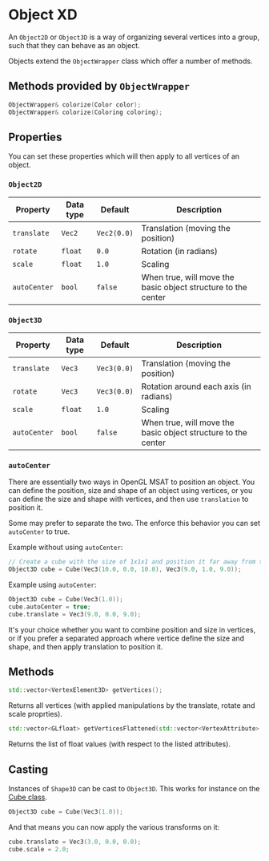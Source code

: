 # Object XD

An ``Object2D`` or ``Object3D`` is a way of organizing several vertices into a group, such
that they can behave as an object.

Objects extend the ``ObjectWrapper`` class which offer a number of methods.

## Methods provided by ``ObjectWrapper``

````c++
ObjectWrapper& colorize(Color color);
ObjectWrapper& colorize(Coloring coloring);
````

## Properties
You can set these properties which will then apply to all vertices of an object.

### ``Object2D``
| Property       | Data type | Default      | Description                                                   |
|----------------|-----------|--------------|---------------------------------------------------------------|
| ``translate``  | ``Vec2``  | ``Vec2(0.0)`` | Translation (moving the position)                             |
| ``rotate``     | ``float`` | ``0.0`` | Rotation (in radians)                                         |
| ``scale``      | ``float`` | ``1.0``      | Scaling                                                       |
| ``autoCenter`` | ``bool``  | ``false``    | When true, will move the basic object structure to the center |

### ``Object3D``
| Property       | Data type       | Default       | Description                                                   |
|----------------|-----------------|---------------|---------------------------------------------------------------|
| ``translate``  | ``Vec3`` | ``Vec3(0.0)`` | Translation (moving the position)                             |
| ``rotate``     | ``Vec3``        | ``Vec3(0.0)`` | Rotation around each axis (in radians)                        |
| ``scale``      | ``float``       | ``1.0``       | Scaling                                                       |
| ``autoCenter`` | ``bool``        | ``false``     | When true, will move the basic object structure to the center |

### ``autoCenter``
There are essentially two ways in OpenGL MSAT to position an object. You can define the position, size and shape
of an object using vertices, or you can define the size and shape with vertices, and then use ``translation``
to position it.

Some may prefer to separate the two. The enforce this behavior you can set ``autoCenter`` to true.

Example without using ``autoCenter``:

````c++
// Create a cube with the size of 1x1x1 and position it far away from the center
Object3D cube = Cube(Vec3(10.0, 0.0, 10.0), Vec3(9.0, 1.0, 9.0));
````

Example using ``autoCenter``:
````c++
Object3D cube = Cube(Vec3(1.0));
cube.autoCenter = true;
cube.translate = Vec3(9.0, 0.0, 9.0);
````

It's your choice whether you want to combine position and size in vertices, or if you prefer a separated
approach where vertice define the size and shape, and then apply translation to position it.

## Methods
````c++
std::vector<VertexElement3D> getVertices();
````

Returns all vertices (with applied manipulations by the translate, rotate and scale proprties).

````c++
std::vector<GLfloat> getVerticesFlattened(std::vector<VertexAttribute> attributes)
````
Returns the list of float values (with respect to the listed attributes).

## Casting
Instances of ``Shape3D`` can be cast to ``Object3D``.
This works for instance on the [Cube class](3d-shapes.md).

````c++
Object3D cube = Cube(Vec3(1.0));
````

And that means you can now apply the various transforms on it:

````c++
cube.translate = Vec3(3.0, 0.0, 0.0);
cube.scale = 2.0;
````
